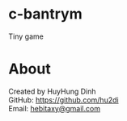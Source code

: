 # c-bantrym
Tiny game

# About
Created by HuyHung Dinh<br>
GitHub: https://github.com/hu2di<br>
Email: hebitaxy@gmail.com
